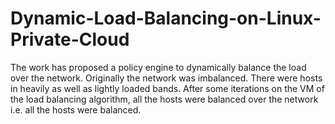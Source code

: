 # Dynamic-Load-Balancing-on-Linux-Private-Cloud
The work has proposed a policy engine to dynamically balance the load over the network. Originally the network was imbalanced. There were hosts in heavily as well as lightly loaded bands. After some iterations on the VM of the load balancing algorithm, all the hosts were balanced over the network i.e. all the hosts were balanced.
